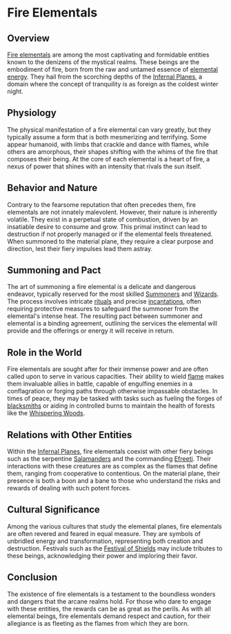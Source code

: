 # Fire Elementals

## Overview

[Fire elementals](Fire%20Elementals.md) are among the most captivating and formidable entities known to the denizens of the mystical realms. These beings are the embodiment of fire, born from the raw and untamed essence of [elemental energy](Elemental.md). They hail from the scorching depths of the [Infernal Planes](Infernal%20Planes.md), a domain where the concept of tranquility is as foreign as the coldest winter night.

## Physiology

The physical manifestation of a fire elemental can vary greatly, but they typically assume a form that is both mesmerizing and terrifying. Some appear humanoid, with limbs that crackle and dance with flames, while others are amorphous, their shapes shifting with the whims of the fire that composes their being. At the core of each elemental is a heart of fire, a nexus of power that shines with an intensity that rivals the sun itself.

## Behavior and Nature

Contrary to the fearsome reputation that often precedes them, fire elementals are not innately malevolent. However, their nature is inherently volatile. They exist in a perpetual state of combustion, driven by an insatiable desire to consume and grow. This primal instinct can lead to destruction if not properly managed or if the elemental feels threatened. When summoned to the material plane, they require a clear purpose and direction, lest their fiery impulses lead them astray.

## Summoning and Pact

The art of summoning a fire elemental is a delicate and dangerous endeavor, typically reserved for the most skilled [Summoners](Summoners.md) and [Wizards](Wizards.md). The process involves intricate [rituals](Rituals.md) and precise [incantations](Incantations.md), often requiring protective measures to safeguard the summoner from the elemental's intense heat. The resulting pact between summoner and elemental is a binding agreement, outlining the services the elemental will provide and the offerings or energy it will receive in return.

## Role in the World

Fire elementals are sought after for their immense power and are often called upon to serve in various capacities. Their ability to wield [flame](Flame.md) makes them invaluable allies in battle, capable of engulfing enemies in a conflagration or forging paths through otherwise impassable obstacles. In times of peace, they may be tasked with tasks such as fueling the forges of [blacksmiths](Blacksmiths.md) or aiding in controlled burns to maintain the health of forests like the [Whispering Woods](Whispering%20Woods.md).

## Relations with Other Entities

Within the [Infernal Planes](Infernal%20Planes.md), fire elementals coexist with other fiery beings such as the serpentine [Salamanders](Salamanders.md) and the commanding [Efreeti](Efreeti.md). Their interactions with these creatures are as complex as the flames that define them, ranging from cooperative to contentious. On the material plane, their presence is both a boon and a bane to those who understand the risks and rewards of dealing with such potent forces.

## Cultural Significance

Among the various cultures that study the elemental planes, fire elementals are often revered and feared in equal measure. They are symbols of unbridled energy and transformation, representing both creation and destruction. Festivals such as the [Festival of Shields](Festival%20of%20Shields.md) may include tributes to these beings, acknowledging their power and imploring their favor.

## Conclusion

The existence of fire elementals is a testament to the boundless wonders and dangers that the arcane realms hold. For those who dare to engage with these entities, the rewards can be as great as the perils. As with all elemental beings, fire elementals demand respect and caution, for their allegiance is as fleeting as the flames from which they are born.
